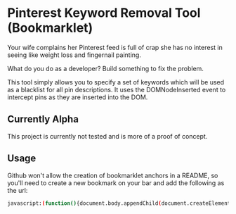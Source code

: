 # Pinterest Keyword Removal Tool (Bookmarklet) #

Your wife complains her Pinterest feed is full of crap she has no interest in seeing like weight loss and fingernail painting. 

What do you do as a developer? Build something to fix the problem.

This tool simply allows you to specify a set of keywords which will be used as a blacklist for all pin descriptions. It uses
the DOMNodeInserted event to intercept pins as they are inserted into the DOM. 

## Currently Alpha ##

This project is currently not tested and is more of a proof of concept.

## Usage ##

Github won't allow the creation of bookmarklet anchors in a README, so you'll need to
create a new bookmark on your bar and add the following as the url:

```bash
javascript:(function(){document.body.appendChild(document.createElement('script')).src='https://raw.github.com/cballou/Pinterest-Keyword-Removal-Tool/master/pintSizeRemover.js';})();
```
